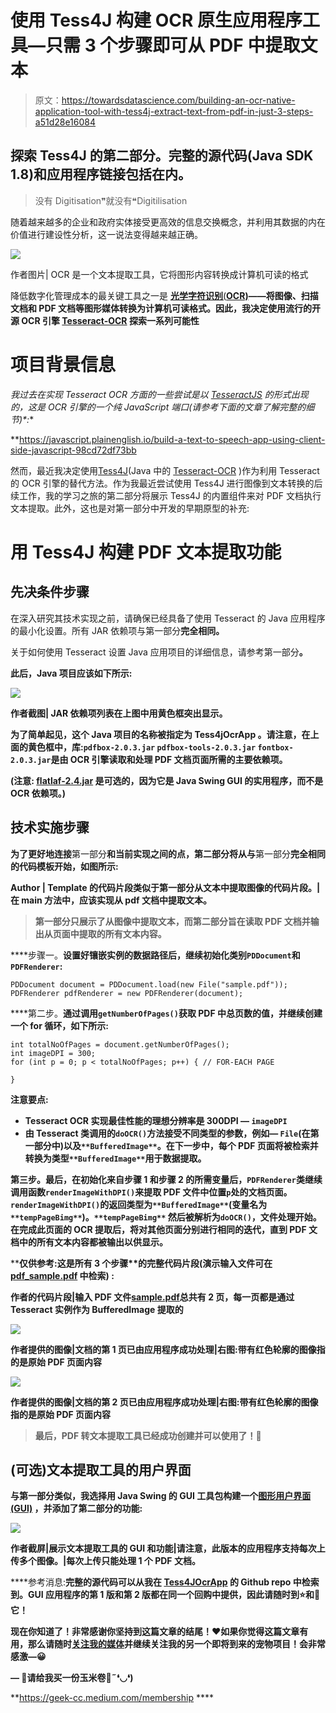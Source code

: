 # 使用 Tess4J 构建 OCR 原生应用程序工具—只需 3 个步骤即可从 PDF 中提取文本

> 原文：<https://towardsdatascience.com/building-an-ocr-native-application-tool-with-tess4j-extract-text-from-pdf-in-just-3-steps-a51d28e16084>

## 探索 Tess4J 的第二部分。完整的源代码(Java SDK 1.8)和应用程序链接包括在内。

> 没有 Digitisation❞就没有❝Digitilisation

随着越来越多的企业和政府实体接受更高效的信息交换概念，并利用其数据的内在价值进行建设性分析，这一说法变得越来越正确。

![](img/b311ca86253b130493287993402930fd.png)

作者图片| OCR 是一个文本提取工具，它将图形内容转换成计算机可读的格式

降低数字化管理成本的最关键工具之一是 [**光学字符识别**(**OCR)**](https://viso.ai/computer-vision/optical-character-recognition-ocr/)**——将图像、扫描文档和 PDF 文档等图形媒体转换为计算机可读格式。因此，我决定使用流行的开源 OCR 引擎 [Tesseract-OCR](https://github.com/tesseract-ocr) 探索一系列可能性**

# **项目背景信息**

**我过去在实现 Tesseract OCR 方面的一些尝试是以 [TesseractJS](https://tesseract.projectnaptha.com/) 的形式出现的，这是 OCR 引擎的一个纯 JavaScript 端口*(请参考下面的文章了解完整的细节)*:**

**<https://javascript.plainenglish.io/build-a-text-to-speech-app-using-client-side-javascript-98cd72df73bb>  </build-an-image-pdf-text-extraction-tool-with-tesseract-ocr-using-client-side-javascript-6126031001>  

然而，最近我决定使用[Tess4J](http://tess4j.sourceforge.net/)(Java 中的 [Tesseract-OCR](https://github.com/tesseract-ocr) )作为利用 Tesseract 的 OCR 引擎的替代方法。作为我最近尝试使用 Tess4J 进行图像到文本转换的后续工作，我的学习之旅的第二部分将展示 Tess4J 的内置组件来对 PDF 文档执行文本提取。此外，这也是对第一部分中开发的早期原型的补充:

</build-a-portable-ocr-tool-in-4-steps-with-tess4j-jar-a-tesseract-wrapper-for-java-6d1be3f0cb3d>  

# 用 Tess4J 构建 PDF 文本提取功能

## 先决条件步骤

在深入研究其技术实现之前，请确保已经具备了使用 Tesseract 的 Java 应用程序的最小化设置。所有 JAR 依赖项与第一部分**完全相同。**

关于如何使用 Tesseract 设置 Java 应用项目的详细信息，请参考第一部分</build-a-portable-ocr-tool-in-4-steps-with-tess4j-jar-a-tesseract-wrapper-for-java-6d1be3f0cb3d>****。****

**此后，Java 项目应该如下所示:**

**![](img/5d07c435cc0c0e8bc00e58f205f6d618.png)**

**作者截图| JAR 依赖项列表在上图中用黄色框突出显示。**

**为了简单起见，这个 Java 项目的名称被指定为 **Tess4jOcrApp** 。请注意，在上面的黄色框中，库:`pdfbox-2.0.3.jar` `pdfbox-tools-2.0.3.jar` `fontbox-2.0.3.jar`是由 OCR 引擎读取和处理 PDF 文档页面所需的主要依赖项。**

**(**注意:** [flatlaf-2.4.jar](https://github.com/incubated-geek-cc/Tess4JOcrApp/blob/main/app/lib/flatlaf-2.4.jar) 是可选的，因为它是 Java Swing GUI 的实用程序，而不是 OCR 依赖项。)**

## **技术实施步骤**

**为了更好地连接**第一部分**和当前实现之间的点，**第二部分**将从与**第一部分**完全相同的代码模板开始，如图所示:**

**Author | Template 的代码片段类似于第一部分从文本中提取图像的代码片段。|在 main 方法中，应该实现从 pdf 文档中提取文本。**

> **第一部分只展示了从图像中提取文本，而第二部分旨在读取 PDF 文档并输出从页面中提取的所有文本内容。**

****步骤一。**设置好镶嵌实例的数据路径后，继续初始化类别`PDDocument`和`PDFRenderer`:**

```
PDDocument document = PDDocument.load(new File("sample.pdf"));
PDFRenderer pdfRenderer = new PDFRenderer(document);
```

****第二步。**通过调用`getNumberOfPages()`获取 PDF 中总页数的值，并继续创建一个 for 循环，如下所示:**

```
int totalNoOfPages = document.getNumberOfPages();
int imageDPI = 300;
for (int p = 0; p < totalNoOfPages; p++) { // FOR-EACH PAGE

}
```

****注意要点:****

*   **Tesseract OCR 实现最佳性能的理想分辨率是 **300DPI —** `imageDPI`**
*   **由 Tesseract 类调用的`doOCR()`方法接受不同类型的参数，例如— `File`(在第一部分中)以及`**BufferedImage**`。在下一步中，每个 PDF 页面将被检索并转换为类型`**BufferedImage**`用于数据提取。**

****第三步。**最后，在初始化来自**步骤 1** 和**步骤 2** 的所需变量后，`PDFRenderer`类继续调用函数`renderImageWithDPI()`来提取 PDF 文件中位置`p`处的文档页面。`renderImageWithDPI()`的返回类型为`**BufferedImage**`(变量名为`**tempPageBimg**`)。`**tempPageBimg**` 然后被解析为`doOCR()`，文件处理开始。在完成此页面的 OCR 提取后，将对其他页面分别进行相同的迭代，直到 PDF 文档中的所有文本内容都被输出以供显示。**

****仅供参考:这是所有 3 个步骤**的完整代码片段(演示输入文件可在 [pdf_sample.pdf](https://github.com/incubated-geek-cc/Tess4JOcrApp/blob/main/app/sample_data/pdf_sample.pdf) 中检索) **:****

**作者的代码片段|输入 PDF 文件[sample.pdf](https://github.com/incubated-geek-cc/Tess4JOcrApp/raw/main/app/sample_data/sample.pdf)总共有 2 页，每一页都是通过 Tesseract 实例作为 BufferedImage 提取的**

**![](img/bafb60dfa18c50195d7997381639363d.png)**

**作者提供的图像|文档的第 1 页已由应用程序成功处理|右图:带有红色轮廓的图像指的是原始 PDF 页面内容**

**![](img/329499a6a38b0f869c470b6bc619d0f3.png)**

**作者提供的图像|文档的第 2 页已由应用程序成功处理|右图:带有红色轮廓的图像指的是原始 PDF 页面内容**

> **最后，PDF 转文本提取工具已经成功创建并可以使用了！🤩**

## **(可选)文本提取工具的用户界面**

**与第一部分类似，我选择用 Java Swing 的 GUI 工具包构建一个[图形用户界面(GUI)](https://www.britannica.com/technology/graphical-user-interface) ，并添加了第二部分的功能:**

**![](img/3ee99228b7fee359bc4d98d19814517a.png)**

**作者截屏|展示文本提取工具的 GUI 和功能|请注意，此版本的应用程序支持每次上传多个图像。|每次上传只能处理 1 个 PDF 文档。**

****参考消息:**完整的源代码可以从我在 [Tess4JOcrApp](https://github.com/incubated-geek-cc/Tess4JOcrApp) 的 Github repo 中检索到。GUI 应用程序的第 1 版和第 2 版都在同一个回购中提供，因此请随时到⭐和🔱它！**

**现在你知道了！非常感谢你坚持到这篇文章的结尾！❤如果你觉得这篇文章有用，那么请随时[关注我的媒体](https://medium.com/@geek-cc)并继续关注我的另一个即将到来的宠物项目！会非常感激—😀**

**— 🌮请给我买一份玉米卷🎀˶❛◡❛)**

**<https://geek-cc.medium.com/membership> ****